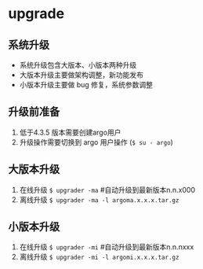 # upgrade

## 系统升级
  * 系统升级包含大版本、小版本两种升级
  * 大版本升级主要做架构调整，新功能发布
  * 小版本升级主要做 bug 修复，系统参数调整
## 升级前准备
1. 低于4.3.5 版本需要创建argo用户  
2. 升级操作需要切换到 argo 用户操作 (`$ su - argo`)
## 大版本升级
  1. 在线升级
    `$ upgrader -ma` #自动升级到最新版本n.n.x000
  2. 离线升级
    `$ upgrader -ma -l argoma.x.x.x.tar.gz`
## 小版本升级
  1. 在线升级
   `$ upgrader -mi`  #自动升级到最新版本n.n.nxxx
  2. 离线升级
   `$ upgrader -mi -l argomi.x.x.x.tar.gz`

